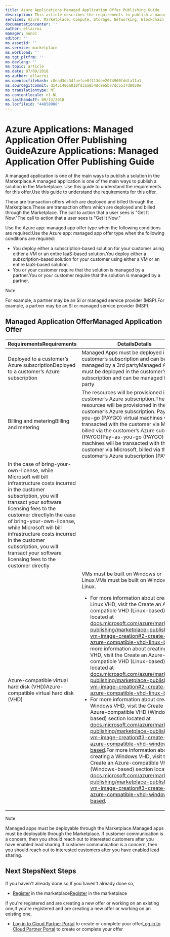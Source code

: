 ```yaml
---
title: Azure Applications Managed Application Offer Publishing Guide
description: This article describes the requirements to publish a managed application in the Marketplace
services: Azure, Marketplace, Compute, Storage, Networking, Blockchain, Security
documentationcenter: ''
author: ellacroi
manager: nunoc
editor: ''
ms.assetid: ''
ms.service: marketplace
ms.workload: ''
ms.tgt_pltfrm: ''
ms.devlang: ''
ms.topic: article
ms.date: 07/09/2018
ms.author: ellacroi
ms.openlocfilehash: c8ead3dc34faefce0f113dee2074960fddfa11a1
ms.sourcegitcommit: d1451406a010fd3aa854dc8e5b77dc5537d8050e
ms.translationtype: MT
ms.contentlocale: nl-NL
ms.lasthandoff: 09/13/2018
ms.locfileid: "44858008"
---
```

# <a name="azure-applications-managed-application-offer-publishing-guide"></a><span data-ttu-id="648cb-103">Azure Applications: Managed Application Offer Publishing Guide</span><span class="sxs-lookup"><span data-stu-id="648cb-103">Azure Applications: Managed Application Offer Publishing Guide</span></span>

<span data-ttu-id="648cb-104">A managed application is one of the main ways to publish a solution in the Marketplace.</span><span class="sxs-lookup"><span data-stu-id="648cb-104">A managed application is one of the main ways to publish a solution in the Marketplace.</span></span> <span data-ttu-id="648cb-105">Use this guide to understand the requirements for this offer.</span><span class="sxs-lookup"><span data-stu-id="648cb-105">Use this guide to understand the requirements for this offer.</span></span> 

<span data-ttu-id="648cb-106">These are transaction offers which are deployed and billed through the Marketplace.</span><span class="sxs-lookup"><span data-stu-id="648cb-106">These are transaction offers which are deployed and billed through the Marketplace.</span></span> <span data-ttu-id="648cb-107">The call to action that a user sees is "Get It Now."</span><span class="sxs-lookup"><span data-stu-id="648cb-107">The call to action that a user sees is "Get It Now."</span></span>

<span data-ttu-id="648cb-108">Use the Azure app: managed app offer type when the following conditions are required:</span><span class="sxs-lookup"><span data-stu-id="648cb-108">Use the Azure app: managed app offer type when the following conditions are required:</span></span>
- <span data-ttu-id="648cb-109">You deploy either a subscription-based solution for your customer using either a VM or an entire IaaS-based solution.</span><span class="sxs-lookup"><span data-stu-id="648cb-109">You deploy either a subscription-based solution for your customer using either a VM or an entire IaaS-based solution.</span></span>
- <span data-ttu-id="648cb-110">You or your customer require that the solution is managed by a partner.</span><span class="sxs-lookup"><span data-stu-id="648cb-110">You or your customer require that the solution is managed by a partner.</span></span>

>[!NOTE]
><span data-ttu-id="648cb-111">For example, a partner may be an SI or managed service provider (MSP).</span><span class="sxs-lookup"><span data-stu-id="648cb-111">For example, a partner may be an SI or managed service provider (MSP).</span></span>  

## <a name="managed-application-offer"></a><span data-ttu-id="648cb-112">Managed Application Offer</span><span class="sxs-lookup"><span data-stu-id="648cb-112">Managed Application Offer</span></span>

|<span data-ttu-id="648cb-113">Requirements</span><span class="sxs-lookup"><span data-stu-id="648cb-113">Requirements</span></span> |<span data-ttu-id="648cb-114">Details</span><span class="sxs-lookup"><span data-stu-id="648cb-114">Details</span></span>  |
|---------|---------|
|<span data-ttu-id="648cb-115">Deployed to a customer’s Azure subscription</span><span class="sxs-lookup"><span data-stu-id="648cb-115">Deployed to a customer’s Azure subscription</span></span> | <span data-ttu-id="648cb-116">Managed Apps must be deployed in the customer’s subscription and can be managed by a 3rd party</span><span class="sxs-lookup"><span data-stu-id="648cb-116">Managed Apps must be deployed in the customer’s subscription and can be managed by a 3rd party</span></span> | 
|<span data-ttu-id="648cb-117">Billing and metering</span><span class="sxs-lookup"><span data-stu-id="648cb-117">Billing and metering</span></span>    |  <span data-ttu-id="648cb-118">The resources will be provisioned in the customer’s Azure subscription.</span><span class="sxs-lookup"><span data-stu-id="648cb-118">The resources will be provisioned in the customer’s Azure subscription.</span></span> <span data-ttu-id="648cb-119">Pay-as-you-go (PAYGO) virtual machines will be transacted with the customer via Microsoft, billed via the customer’s Azure subscription (PAYGO)</span><span class="sxs-lookup"><span data-stu-id="648cb-119">Pay-as-you-go (PAYGO) virtual machines will be transacted with the customer via Microsoft, billed via the customer’s Azure subscription (PAYGO)</span></span> 
<span data-ttu-id="648cb-120">In the case of bring-your-own-license, while Microsoft will bill infrastructure costs incurred in the customer subscription, you will transact your software licensing fees to the customer directly</span><span class="sxs-lookup"><span data-stu-id="648cb-120">In the case of bring-your-own-license, while Microsoft will bill infrastructure costs incurred in the customer subscription, you will transact your software licensing fees to the customer directly</span></span>        |
|<span data-ttu-id="648cb-121">Azure-compatible virtual hard disk (VHD)</span><span class="sxs-lookup"><span data-stu-id="648cb-121">Azure-compatible virtual hard disk (VHD)</span></span>    |   <span data-ttu-id="648cb-122">VMs must be built on Windows or Linux.</span><span class="sxs-lookup"><span data-stu-id="648cb-122">VMs must be built on Windows or Linux.</span></span><ul> <li><span data-ttu-id="648cb-123">For more information about creating a Linux VHD, visit the Create an Azure-compatible VHD (Linux-based) section located at [docs.microsoft.com/azure/marketplace-publishing/marketplace-publishing-vm-image-creation#2-create-an-azure-compatible-vhd-linux-based](https://docs.microsoft.com/azure/marketplace-publishing/marketplace-publishing-vm-image-creation#2-create-an-azure-compatible-vhd-linux-based).</span><span class="sxs-lookup"><span data-stu-id="648cb-123">For more information about creating a Linux VHD, visit the Create an Azure-compatible VHD (Linux-based) section located at [docs.microsoft.com/azure/marketplace-publishing/marketplace-publishing-vm-image-creation#2-create-an-azure-compatible-vhd-linux-based](https://docs.microsoft.com/azure/marketplace-publishing/marketplace-publishing-vm-image-creation#2-create-an-azure-compatible-vhd-linux-based).</span></span></li> <li><span data-ttu-id="648cb-124">For more information about creating a Windows VHD, visit the Create an Azure-compatible VHD (Windows-based) section located at [docs.microsoft.com/azure/marketplace-publishing/marketplace-publishing-vm-image-creation#3-create-an-azure-compatible-vhd-windows-based](https://docs.microsoft.com/azure/marketplace-publishing/marketplace-publishing-vm-image-creation#3-create-an-azure-compatible-vhd-windows-based).</span><span class="sxs-lookup"><span data-stu-id="648cb-124">For more information about creating a Windows VHD, visit the Create an Azure-compatible VHD (Windows-based) section located at [docs.microsoft.com/azure/marketplace-publishing/marketplace-publishing-vm-image-creation#3-create-an-azure-compatible-vhd-windows-based](https://docs.microsoft.com/azure/marketplace-publishing/marketplace-publishing-vm-image-creation#3-create-an-azure-compatible-vhd-windows-based).</span></span></li> </ul>      |

>[!NOTE]
> <span data-ttu-id="648cb-125">Managed apps must be deployable through the Marketplace.</span><span class="sxs-lookup"><span data-stu-id="648cb-125">Managed apps must be deployable through the Marketplace.</span></span> <span data-ttu-id="648cb-126">If customer communication is a concern, then you should reach out to interested customers after you have enabled lead sharing.</span><span class="sxs-lookup"><span data-stu-id="648cb-126">If customer communication is a concern, then you should reach out to interested customers after you have enabled lead sharing.</span></span>  


## <a name="next-steps"></a><span data-ttu-id="648cb-127">Next Steps</span><span class="sxs-lookup"><span data-stu-id="648cb-127">Next Steps</span></span>
<span data-ttu-id="648cb-128">If you haven't already done so,</span><span class="sxs-lookup"><span data-stu-id="648cb-128">If you haven't already done so,</span></span> 

- <span data-ttu-id="648cb-129">[Register](https://azuremarketplace.microsoft.com/sell) in the marketplace</span><span class="sxs-lookup"><span data-stu-id="648cb-129">[Register](https://azuremarketplace.microsoft.com/sell) in the marketplace</span></span>

<span data-ttu-id="648cb-130">If you're registered and are creating a new offer or working on an existing one,</span><span class="sxs-lookup"><span data-stu-id="648cb-130">If you're registered and are creating a new offer or working on an existing one,</span></span>

- <span data-ttu-id="648cb-131">[Log in to Cloud Partner Portal](https://cloudpartner.azure.com) to create or complete your offer</span><span class="sxs-lookup"><span data-stu-id="648cb-131">[Log in to Cloud Partner Portal](https://cloudpartner.azure.com) to create or complete your offer</span></span>
